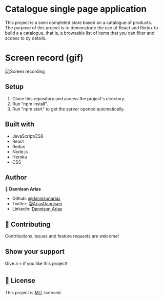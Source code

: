 # Catalogue single page application
This project is a semi completed store based on a catalogue of products. The purpose of this project is to demonstrate the use of React and Redux to build a  a catalogue, that is, a browsable list of items that you can filter and access to by details.

# Screen record (gif)

![Screen recording](./captured.gif)

## Setup

1. Clone this repository and access the project's directory.
2. Run "npm install".
3. Run "npm start" to get the server opened automatically.

## Built with

- JavaScript/ES6
- React
- Redux
- Node.js
- Heroku
- CSS

## Author

👤 **Dannison Arias**

- Github: [@dannisonarias](https://github.com/dannisonarias)
- Twitter: [@AriasDannison](https://twitter.com/AriasDannison)
- Linkedin: [Dannison Arias](https://www.linkedin.com/in/dannison-arias-777919190/)

## 🤝 Contributing

Contributions, issues and feature requests are welcome!

## Show your support

Give a ⭐️ if you like this project!

## 📝 License

This project is [MIT](./license.md) licensed.

